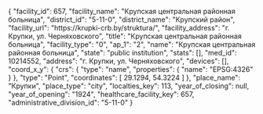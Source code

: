 {
    "facility_id": 657,
    "facility_name": "Крупская центральная районная больница",
    "district_id": "5-11-0",
    "district_name": "Крупский район",
    "facility_url": "https:\/\/krupki-crb.by\/struktura\/",
    "facility_address": "г. Крупки, ул. Черняховского",
    "title": "Крупская центральная районная больница",
    "facility_type": "0",
    "ap_1": "2",
    "name": "Крупская центральная районная больница",
    "state": "public institution",
    "stats": [],
    "med_id": 10214552,
    "address": "г. Крупки, ул. Черняховского",
    "devices": [],
    "coord_x_y": {
        "crs": {
            "type": "name",
            "properties": {
                "name": "EPSG:4326"
            }
        },
        "type": "Point",
        "coordinates": [
            29.1294,
            54.3224
        ]
    },
    "place_name": "Крупки",
    "place_type": "city",
    "localties_key": 113,
    "year_of_closing": null,
    "year_of_opening": "1924",
    "healthcare_facility_key": 657,
    "administrative_division_id": "5-11-0"
}